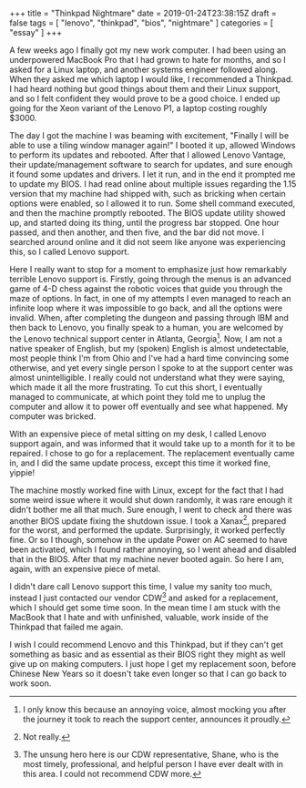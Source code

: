 +++
title = "Thinkpad Nightmare"
date = 2019-01-24T23:38:15Z
draft = false
tags = [ "lenovo", "thinkpad", "bios", "nightmare" ]
categories = [ "essay" ]
+++

A few weeks ago I finally got my new work computer. I had been using an
underpowered MacBook Pro that I had grown to hate for months, and so I asked for
a Linux laptop, and another systems engineer followed along. When they asked me
which laptop I would like, I recommended a Thinkpad. I had heard nothing but
good things about them and their Linux support, and so I felt confident they
would prove to be a good choice. I ended up going for the Xeon variant of the
Lenovo P1, a laptop costing roughly $3000.

The day I got the machine I was beaming with excitement, "Finally I will be able
to use a tiling window manager again!" I booted it up, allowed Windows to
perform its updates and rebooted. After that I allowed Lenovo Vantage, their
update/management software to search for updates, and sure enough it found some
updates and drivers. I let it run, and in the end it prompted me to update my
BIOS. I had read online about multiple issues regarding the 1.15 version that my
machine had shipped with, such as bricking when certain options were enabled, so
I allowed it to run. Some shell command executed, and then the machine promptly
rebooted. The BIOS update utility showed up, and started doing its thing, until
the progress bar stopped. One hour passed, and then another, and then five, and
the bar did not move. I searched around online and it did not seem like anyone
was experiencing this, so I called Lenovo support.

Here I really want to stop for a moment to emphasize just how remarkably
terrible Lenovo support is. Firstly, going through the menus is an advanced game
of 4-D chess against the robotic voices that guide you through the maze of
options. In fact, in one of my attempts I even managed to reach an infinite loop
where it was impossible to go back, and all the options were invalid. When,
after completing the dungeon and passing through IBM and then back to Lenovo,
you finally speak to a human, you are welcomed by the Lenovo technical support
center in Atlanta, Georgia[^1]. Now, I am not a native speaker of English, but
my (spoken) English is almost undetectable, most people think I'm from Ohio and
I've had a hard time convincing some otherwise, and yet every single person I
spoke to at the support center was almost unintelligible. I really could not
understand what they were saying, which made it all the more frustrating. To cut
this short, I eventually managed to communicate, at which point they told me to
unplug the computer and allow it to power off eventually and see what happened.
My computer was bricked.

With an expensive piece of metal sitting on my desk, I called Lenovo support
again, and was informed that it would take up to a month for it to be repaired.
I chose to go for a replacement. The replacement eventually came in, and I did
the same update process, except this time it worked fine, yippie!

The machine mostly worked fine with Linux, except for the fact that I had some
weird issue where it would shut down randomly, it was rare enough it didn't
bother me all that much. Sure enough, I went to check and there was another BIOS
update fixing the shutdown issue. I took a Xanax[^2], prepared for the worst,
and performed the update. Surprisingly, it worked perfectly fine. Or so I
though, somehow in the update Power on AC seemed to have been activated, which I
found rather annoying, so I went ahead and disabled that in the BIOS. After that
my machine never booted again. So here I am, again, with an expensive piece of
metal.

I didn't dare call Lenovo support this time, I value my sanity too much, instead
I just contacted our vendor CDW[^3] and asked for a replacement, which I should get
some time soon. In the mean time I am stuck with the MacBook that I hate and
with unfinished, valuable, work inside of the Thinkpad that failed me again.

I wish I could recommend Lenovo and this Thinkpad, but if they can't get
something as basic and as essential as their BIOS right they might as well give
up on making computers. I just hope I get my replacement soon, before Chinese
New Years so it doesn't take even longer so that I can go back to work soon.

[^1]: I only know this because an annoying voice, almost mocking you after the
    journey it took to reach the support center, announces it proudly.

[^2]: Not really.

[^3]: The unsung hero here is our CDW representative, Shane, who is the most
    timely, professional, and helpful person I have ever dealt with in this area.
    I could not recommend CDW more.
